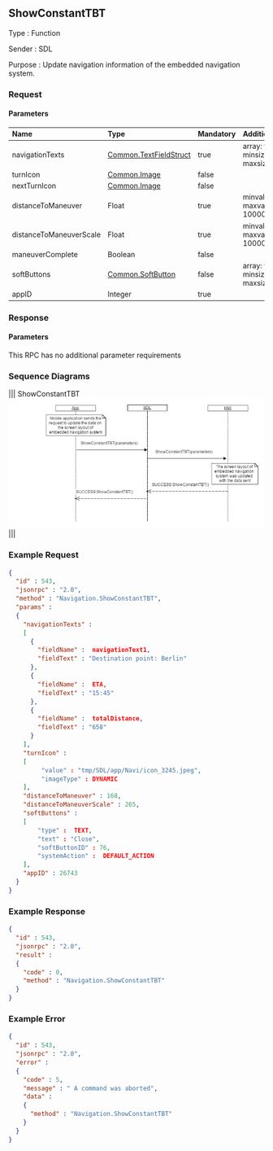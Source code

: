 ## ShowConstantTBT

Type
: Function

Sender
: SDL

Purpose
: Update navigation information of the embedded navigation system.

### Request

#### Parameters

|Name|Type|Mandatory|Additional|
|:---|:---|:--------|:---------|
|navigationTexts|[Common.TextFieldStruct](../../common/structs/index.md#textfieldstruct)|true|array: true<br>minsize: 0<br>maxsize: 5|
|turnIcon|[Common.Image](../../common/structs/index.md#image)|false||
|nextTurnIcon|[Common.Image](../../common/structs/index.md#image)|false||
|distanceToManeuver|Float|true|minvalue: 0<br>maxvalue: 1000000000|
|distanceToManeuverScale|Float|true|minvalue: 0<br>maxvalue: 1000000000|
|maneuverComplete|Boolean|false||
|softButtons|[Common.SoftButton](../../common/structs/index.md#softbutton)|false|array: true<br>minsize: 0<br>maxsize: 3|
|appID|Integer|true||

### Response

#### Parameters

This RPC has no additional parameter requirements

### Sequence Diagrams
|||
ShowConstantTBT
![ShowConstantTBT](./assets/ShowConstantTBT.jpg)
|||

### Example Request

```json
{
  "id" : 543,
  "jsonrpc" : "2.0",
  "method" : "Navigation.ShowConstantTBT",
  "params" :
  {
    "navigationTexts" :
    [
      {
        "fieldName" :  navigationText1,
        "fieldText" : "Destination point: Berlin"
      },
      {
        "fieldName" :  ETA,
        "fieldText" : "15:45"
      },
      {
        "fieldName" :  totalDistance,
        "fieldText" : "658"
      }
    ],
    "turnIcon" :
    [
         "value" : "tmp/SDL/app/Navi/icon_3245.jpeg",
         "imageType" : DYNAMIC
    ],
    "distanceToManeuver" : 168,
    "distanceToManeuverScale" : 265,
    "softButtons" :
    [
        "type" :  TEXT,
        "text" : "Close",
        "softButtonID" : 76,
        "systemAction" :  DEFAULT_ACTION
    ],
    "appID" : 26743
  }
}
```
### Example Response

```json
{
  "id" : 543,
  "jsonrpc" : "2.0",
  "result" :
  {
    "code" : 0,
    "method" : "Navigation.ShowConstantTBT"
  }
}
```

### Example Error

```json
{
  "id" : 543,
  "jsonrpc" : "2.0",
  "error" :
  {
    "code" : 5,
    "message" : " A command was aborted",
    "data" :
    {
      "method" : "Navigation.ShowConstantTBT"
    }
  }
}
```
